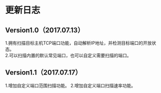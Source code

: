# 更新日志
## Version1.0（2017.07.13）
1.拥有扫描目标主机TCP端口功能，自动解析IP地址，并检测目标端口的开放状态。  
2.可以扫描内置的默认常见端口，也可以自定义需要扫描的端口。  

## Version1.1（2017.07.17）
1.增加自定义端口范围扫描功能。
2.增加自定义端口扫描速率功能。
